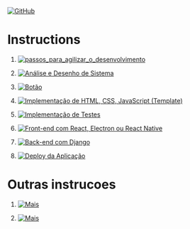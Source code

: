 [![GitHub](https://img.shields.io/badge/Back_to_Home-181717?style=for-the-badge&logo=github)](https://github.com/Catson28/FindOneOnAll)

#   Instructions

1. [![passos_para_agilizar_o_desenvolvimento](https://img.shields.io/badge/Passos_para_agilizar_o_desenvolvimento-blue?style=for-the-badge)](https://github.com/Catson28/Enployer-Management/tree/main/Ferramentas/Gerais)

2. [![Análise e Desenho de Sistema](https://img.shields.io/badge/Análise_e_Desenho_de_Sistema-pink?style=for-the-badge)](instructions/Análise_e_Desenho_de_Sistema.md)

3. [![Botão](https://img.shields.io/badge/Prototipação_com_Figma_ou_Adobe_XD-363636?style=for-the-badge)](instructions/Prototipação_com_Figma_ou_Adobe_XD.md)

4. [![Implementação de HTML, CSS, JavaScript (Template)](https://img.shields.io/badge/Implementação_de_HTML_CSS_JavaScript_(Template)-green?style=for-the-badge)](instructions/Implementação_de_HTML_CSS_JavaScript.md)

5. [![Implementação de Testes](https://img.shields.io/badge/Implementação_de_Testes-purple?style=for-the-badge)](instructions/Implementação_de_Testes.md)

6. [![Front-end com React, Electron ou React Native](https://img.shields.io/badge/Front_end_com_React_Electron_ou_React_Native-red?style=for-the-badge)](instructions/Front_end_com_React_Electron_ou_React_Native.md)

7. [![Back-end com Django](https://img.shields.io/badge/Back_end_com_Django-yellow?style=for-the-badge)](instructions/Back_end_com_Django.md)

8. [![Deploy da Aplicação](https://img.shields.io/badge/Deploy_da_Aplicação-orange?style=for-the-badge)](instructions/Deploy_da_Aplicação.md)


#   Outras instrucoes

1. [![Mais](https://img.shields.io/badge/See_more...-grey?style=for-the-badge)](https://github.com/Catson28/Enployer-Management)

2. [![Mais](https://img.shields.io/badge/About_Me-cyan?style=for-the-badge)](https://github.com/Catson28/About_Me)
